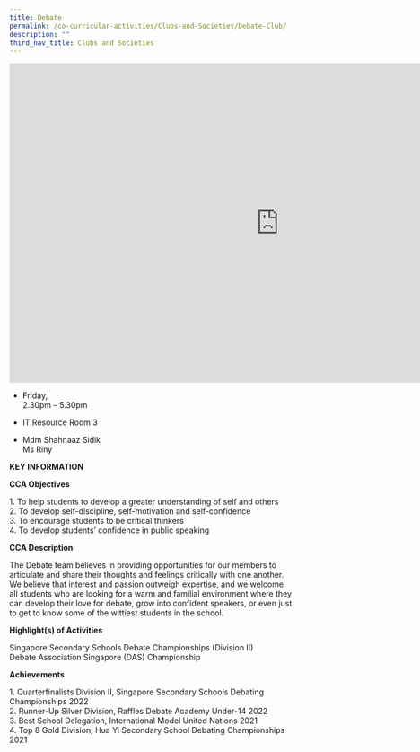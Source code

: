```yaml
---
title: Debate
permalink: /co-curricular-activities/Clubs-and-Societies/Debate-Club/
description: ""
third_nav_title: Clubs and Societies
---
```

<iframe allowfullscreen="true" height="569" width="960" frameborder="0" src="https://docs.google.com/presentation/d/e/2PACX-1vTXLxlQcB2jPujbvDZuaPNWeNiHxcXB6aU_LCiHPLKXvxdAyYPEgCcyLmharJCjfmbevwWCjySkJpgX/embed?start=false&amp;loop=false&amp;delayms=3000"></iframe>

*   Friday,  
    2.30pm – 5.30pm

  

*   IT Resource Room 3

  

*   Mdm Shahnaaz Sidik  
    Ms Riny
		
		
**KEY INFORMATION**

**CCA Objectives**

1\. To help students to develop a greater understanding of self and others<br>
2\. To develop self-discipline, self-motivation and self-confidence<br>
3\. To encourage students to be critical thinkers<br>
4\. To develop students’ confidence in public speaking

**CCA Description**

The Debate team believes in providing opportunities for our members to articulate and share their thoughts and feelings critically with one another. We believe that interest and passion outweigh expertise, and we welcome all students who are looking for a warm and familial environment where they can develop their love for debate, grow into confident speakers, or even just to get to know some of the wittiest students in the school.

**Highlight(s) of Activities**

Singapore Secondary Schools Debate Championships (Division II)<br>
Debate Association Singapore (DAS) Championship

**Achievements**

1\. Quarterfinalists Division II, Singapore Secondary Schools Debating Championships 2022<br> 
2. Runner-Up Silver Division, Raffles Debate Academy Under-14 2022<br> 
3. Best School Delegation, International Model United Nations 2021<br> 
4. Top 8 Gold Division, Hua Yi Secondary School Debating Championships 2021